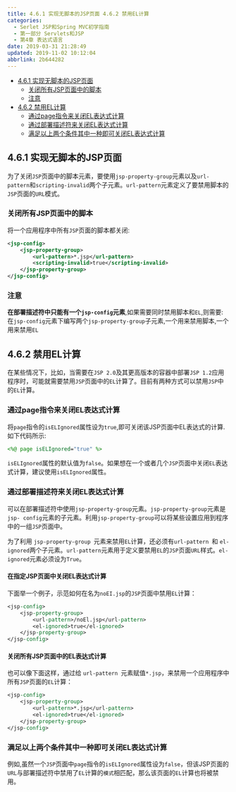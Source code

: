 ```yaml
---
title: 4.6.1 实现无脚本的JSP页面 4.6.2 禁用EL计算
categories: 
  - Serlet JSP和Spring MVC初学指南
  - 第一部分 Servlets和JSP
  - 第4章 表达式语言
date: 2019-03-31 21:28:49
updated: 2019-11-02 10:12:04
abbrlink: 2b644282
---
```

<div id='my_toc'>

- [4.6.1 实现无脚本的JSP页面](/JavaReadingNotes/2b644282/#4-6-1-实现无脚本的JSP页面)
    - [关闭所有JSP页面中的脚本](/JavaReadingNotes/2b644282/#关闭所有JSP页面中的脚本)
    - [注意](/JavaReadingNotes/2b644282/#注意)
- [4.6.2 禁用EL计算](/JavaReadingNotes/2b644282/#4-6-2-禁用EL计算)
    - [通过page指令来关闭EL表达式计算](/JavaReadingNotes/2b644282/#通过page指令来关闭EL表达式计算)
    - [通过部署描述符来关闭EL表达式计算](/JavaReadingNotes/2b644282/#通过部署描述符来关闭EL表达式计算)
    - [满足以上两个条件其中一种即可关闭EL表达式计算](/JavaReadingNotes/2b644282/#满足以上两个条件其中一种即可关闭EL表达式计算)

</div>
<!--more-->
<script>if (navigator.platform.toLowerCase() == 'win32'){document.getElementById('my_toc').style.display = 'none';}</script>

<!--end-->
## 4.6.1 实现无脚本的JSP页面 ##
为了关闭`JSP`页面中的脚本元素，要使用`jsp-property-group`元素以及`url-pattern`和`scripting-invalid`两个子元素。`url-pattern`元素定义了要禁用脚本的`JSP`页面的`URL`模式。

### 关闭所有JSP页面中的脚本 ###
将一个应用程序中所有`JSP`页面的脚本都关闭:
```xml
<jsp-config>
    <jsp-property-group>
        <url-pattern>*.jsp</url-pattern>
        <scripting-invalid>true</scripting-invalid>
    </jsp-property-group>
</jsp-config>
```
### 注意 ###
**在部署描述符中只能有一个`jsp-config`元素**,如果需要同时禁用脚本和`EL`,则需要:
在`jsp-config`元素下编写两个`jsp-property-group`子元素,一个用来禁用脚本,一个用来禁用`EL`

## 4.6.2 禁用EL计算 ##
在某些情况下，比如，当需要在`JSP 2.0`及其更高版本的容器中部署`JSP 1.2`应用程序时，可能就需要禁用`JSP`页面中的`EL`计算了。目前有两种方式可以禁用`JSP`中的`EL`计算。

### 通过page指令来关闭EL表达式计算 ###
将`page`指令的`isELIgnored`属性设为`true`,即可关闭该JSP页面中EL表达式的计算.如下代码所示:
```jsp
<%@ page isELIgnored="true" %>
```
`isELIgnored`属性的默认值为`false`。如果想在一个或者几个`JSP`页面中关闭`EL`表达式计算，建议使用`isELIgnored`属性。
### 通过部署描述符来关闭EL表达式计算 ###
可以在部署描述符中使用`jsp-property-group`元素。`jsp-property-group`元素是`jsp- config`元素的子元素。利用`jsp-property-group`可以将某些设置应用到程序中的一组`JSP`页面中。

为了利用 `jsp-property-group `元素来禁用`EL`计算，还必须有`url-pattern `和 `el-ignored`两个子元素。`url-pattern`元素用于定义要禁用`EL`的`JSP`页面`URL`样式。`el-ignored`元素必须设为`True`。

#### 在指定JSP页面中关闭EL表达式计算 ####
下面举一个例子，示范如何在名为`noEI.jsp`的`JSP`页面中禁用`EL`计算：
```jsp
<jsp-config>
    <jsp-property-group>
        <url-pattern>/noEl.jsp</url-pattern>
        <el-ignored>true</el-ignored>
    </jsp-property-group>
</jsp-config>
```
#### 关闭所有JSP页面中的EL表达式计算 ####
也可以像下面这样，通过给 `url-pattern `元素赋值`*.jsp`，来禁用一个应用程序中所有`JSP`页面的`EL`计算：
```jsp
<jsp-config>
    <jsp-property-group>
        <url-pattern>*.jsp</url-pattern>
        <el-ignored>true</el-ignored>
    </jsp-property-group>
</jsp-config>
```
### 满足以上两个条件其中一种即可关闭EL表达式计算 ###
例如,虽然一个`JSP`页面中`page`指令的`isELIgnored`属性设为`false`，但该JSP页面的`URL`与部署描述符中禁用了`EL`计算的`模式`相匹配，那么该页面的`EL`计算也将被禁用。


